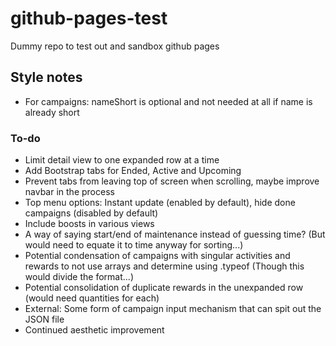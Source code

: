 # github-pages-test
Dummy repo to test out and sandbox github pages

## Style notes
- For campaigns: nameShort is optional and not needed at all if name is already short

### To-do
- Limit detail view to one expanded row at a time
- Add Bootstrap tabs for Ended, Active and Upcoming
- Prevent tabs from leaving top of screen when scrolling, maybe improve navbar in the process
- Top menu options: Instant update (enabled by default), hide done campaigns (disabled by default)
- Include boosts in various views
- A way of saying start/end of maintenance instead of guessing time? (But would need to equate it to time anyway for sorting...)
- Potential condensation of campaigns with singular activities and rewards to not use arrays and determine using .typeof (Though this would divide the format...)
- Potential consolidation of duplicate rewards in the unexpanded row (would need quantities for each)
- External: Some form of campaign input mechanism that can spit out the JSON file
- Continued aesthetic improvement
